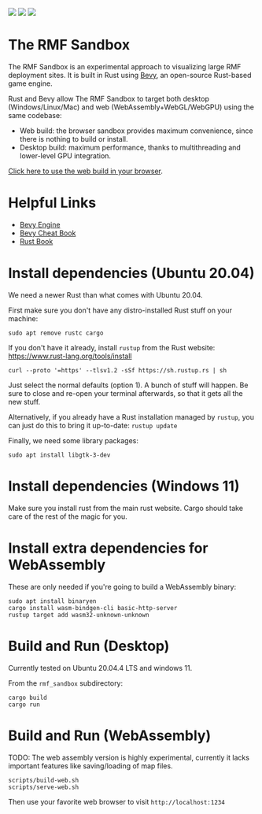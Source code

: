 [![](https://github.com/open-rmf/rmf_sandbox/workflows/style/badge.svg)](https://github.com/open-rmf/rmf_sandbox/actions/workflows/style.yaml)
[![](https://github.com/open-rmf/rmf_sandbox/workflows/ci_linux/badge.svg)](https://github.com/open-rmf/rmf_sandbox/actions/workflows/ci_linux.yaml)
[![](https://github.com/open-rmf/rmf_sandbox/workflows/ci_web/badge.svg)](https://github.com/open-rmf/rmf_sandbox/actions/workflows/ci_web.yaml)

# The RMF Sandbox

The RMF Sandbox is an experimental approach to visualizing large RMF deployment sites.
It is built in Rust using [Bevy](https://bevyengine.org/), an open-source Rust-based game engine.

Rust and Bevy allow The RMF Sandbox to target both desktop (Windows/Linux/Mac) and web (WebAssembly+WebGL/WebGPU) using the same codebase:
 * Web build: the browser sandbox provides maximum convenience, since there is nothing to build or install.
 * Desktop build: maximum performance, thanks to multithreading and lower-level GPU integration.

[Click here to use the web build in your browser](https://open-rmf.github.io/rmf_sandbox/).

# Helpful Links

 * [Bevy Engine](https://bevyengine.org/)
 * [Bevy Cheat Book](https://bevy-cheatbook.github.io/)
 * [Rust Book](https://doc.rust-lang.org/stable/book/)

# Install dependencies (Ubuntu 20.04)

We need a newer Rust than what comes with Ubuntu 20.04.

First make sure you don't have any distro-installed Rust stuff on your machine:
```
sudo apt remove rustc cargo
```

If you don't have it already, install `rustup` from the Rust website: https://www.rust-lang.org/tools/install
```
curl --proto '=https' --tlsv1.2 -sSf https://sh.rustup.rs | sh
```
Just select the normal defaults (option 1).
A bunch of stuff will happen. Be sure to close and re-open your terminal afterwards, so that it gets all the new stuff.

Alternatively, if you already have a Rust installation managed by `rustup`, you can just do this to bring it up-to-date: `rustup update`

Finally, we need some library packages:
```
sudo apt install libgtk-3-dev
```

# Install dependencies (Windows 11)

Make sure you install rust from the main rust website. Cargo should take care of the rest of the magic for you.

# Install extra dependencies for WebAssembly

These are only needed if you're going to build a WebAssembly binary:
```
sudo apt install binaryen
cargo install wasm-bindgen-cli basic-http-server
rustup target add wasm32-unknown-unknown
```

# Build and Run (Desktop)

Currently tested on Ubuntu 20.04.4 LTS and windows 11.

From the `rmf_sandbox` subdirectory:

```
cargo build
cargo run
```

# Build and Run (WebAssembly)

TODO: The web assembly version is highly experimental, currently it lacks important features like
saving/loading of map files.

```
scripts/build-web.sh
scripts/serve-web.sh
```

Then use your favorite web browser to visit `http://localhost:1234`
